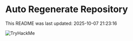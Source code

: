 # Auto Regenerate Repository

This README was last updated: 2025-10-07 21:23:16

 ![TryHackMe](https://tryhackme.com/badge/533634)